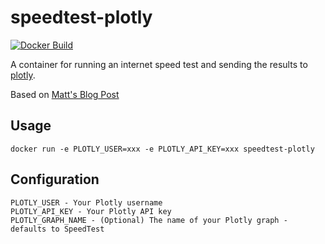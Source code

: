 # speedtest-plotly

[![Docker Build](https://img.shields.io/docker/automated/trastle/haverland-smartwave-prometheus-exporter.svg)](https://hub.docker.com/r/trastle/speedtest-plotly/)

A container for running an internet speed test and sending the results to [plotly](https://plot.ly/#/).

Based on [Matt's Blog Post](https://www.matt-j.co.uk/2017/09/25/measuring-internet-consistency-with-speedtest-net-plotly-and-docker/)

## Usage


```
docker run -e PLOTLY_USER=xxx -e PLOTLY_API_KEY=xxx speedtest-plotly
```

## Configuration

```
PLOTLY_USER - Your Plotly username
PLOTLY_API_KEY - Your Plotly API key
PLOTLY_GRAPH_NAME - (Optional) The name of your Plotly graph - defaults to SpeedTest
```

